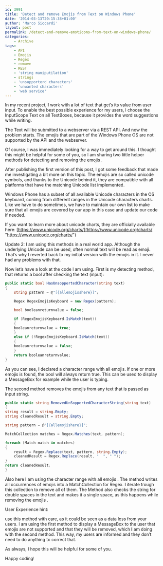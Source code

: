 ```yaml
---
id: 3991
title: 'Detect and remove Emojis from Text on Windows Phone'
date: '2014-03-13T20:15:38+01:00'
author: 'Marco Siccardi'
layout: post
permalink: /detect-and-remove-emoticons-from-text-on-windows-phone/
categories:
    - Archive
tags:
    - API
    - Emojis
    - Regex
    - remove
    - REST
    - 'string maniputilation'
    - strings
    - 'unsupporterd characters'
    - 'unwanted characters'
    - 'web service'
---
```


In my recent project, I work with a lot of text that get’s its value from user input. To enable the best possible experience for my users, I choose the InputScope Text on all TextBoxes, because it provides the word suggestions while writing.

The Text will be submitted to a webserver via a REST API. And now the problem starts. The emojis that are part of the Windows Phone OS are not supported by the API and the webserver.

Of course, I was immediately looking for a way to get around this. I thought this might be helpful for some of you, so I am sharing two little helper methods for detecting and removing the emojis .

After publishing the first version of this post, I got some feedback that made me investigating a bit more on this topic. The emojis are so called unicode symbols, and thanks to the Unicode behind it, they are compatible with all platforms that have the matching Unicode list implemented.

Windows Phone has a subset of all available Unicode characters in the OS keyboard, coming from different ranges in the Unicode characters charts. Like we have to do sometimes, we have to maintain our own list to make sure that all emojis are covered by our app in this case and update our code if needed.

If you want to learn more about unicode charts, they are officially available here: [https://www.unicode.org/charts/](https://www.unicode.org/charts/ "https://www.unicode.org/charts/")

Update 2: I am using this methods in a real world app. Although the underlying Unicode can be used, often normal text will be read as emoji. That’s why I reverted back to my initial version with the emojis in it. I never had any problems with that.

Now let’s have a look at the code I am using. First is my detecting method, that returns a bool after checking the text (input):

``` csharp
public static bool HasUnsoppertedCharacter(string text)
{
    string pattern = @"[{allemojisshere}]";

    Regex RegexEmojisKeyboard = new Regex(pattern);

    bool booleanreturnvalue = false;

    if (RegexEmojisKeyboard.IsMatch(text))
    {
    booleanreturnvalue = true;
    }
    else if (!RegexEmojisKeyboard.IsMatch(text))
    {
    booleanreturnvalue = false;
    }
    return booleanreturnvalue;
}
```
 
As you can see, I declared a character range with all emojis. If one or more emojis is found, the bool will always return true. This can be used to display a MessageBox for example while the user is typing.

The second method removes the emojis from any text that is passed as input string.

``` csharp
public static string RemovedUnSoppertedCharacterString(string text)
{
string result = string.Empty;
string cleanedResult = string.Empty;

string pattern = @"[{allemojishere}]";

MatchCollection matches = Regex.Matches(text, pattern);

foreach (Match match in matches)
{
    result = Regex.Replace(text, pattern, string.Empty);
    cleanedResult = Regex.Replace(result, "  ", " ");
}
return cleanedResult;
}
```
 
Also here I am using the character range with all emojis . The method writes all occurrences of emojis into a MatchCollection for Regex. I iterate trough this collection to remove all of them. The Method also checks the string for double spaces in the text and makes it a single space, as this happens while removing the emojis .

User Experience hint:

use this method with care, as it could be seen as a data loss from your users. I am using the first method to display a MessageBox to the user that emojis are not supported and that they will be removed, which I am doing with the second method. This way, my users are informed and they don’t need to do anything to correct that.

As always, I hope this will be helpful for some of you.

Happy coding!